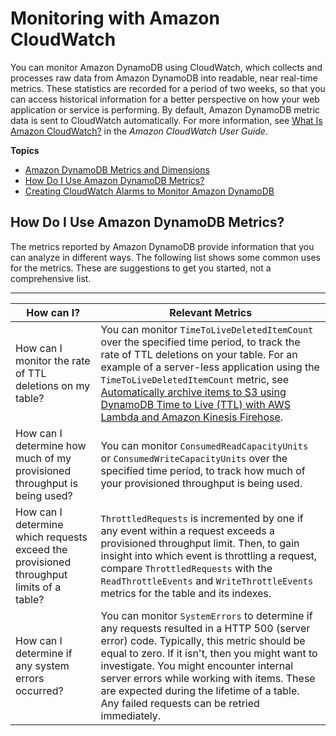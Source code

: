 # Monitoring with Amazon CloudWatch<a name="monitoring-cloudwatch"></a>

You can monitor Amazon DynamoDB using CloudWatch, which collects and processes raw data from Amazon DynamoDB into readable, near real\-time metrics\. These statistics are recorded for a period of two weeks, so that you can access historical information for a better perspective on how your web application or service is performing\. By default, Amazon DynamoDB metric data is sent to CloudWatch automatically\. For more information, see [What Is Amazon CloudWatch?](http://docs.aws.amazon.com/AmazonCloudWatch/latest/DeveloperGuide/WhatIsCloudWatch.html) in the *Amazon CloudWatch User Guide*\.

**Topics**
+ [Amazon DynamoDB Metrics and Dimensions](metrics-dimensions.md)
+ [How Do I Use Amazon DynamoDB Metrics?](#how-to-use-metrics)
+ [Creating CloudWatch Alarms to Monitor Amazon DynamoDB](creating-alarms.md)

## How Do I Use Amazon DynamoDB Metrics?<a name="how-to-use-metrics"></a>

The metrics reported by Amazon DynamoDB provide information that you can analyze in different ways\. The following list shows some common uses for the metrics\. These are suggestions to get you started, not a comprehensive list\.


****  

|  How can I?  |  Relevant Metrics  | 
| --- | --- | 
|  How can I monitor the rate of TTL deletions on my table?  |  You can monitor `TimeToLiveDeletedItemCount` over the specified time period, to track the rate of TTL deletions on your table\. For an example of a server\-less application using the `TimeToLiveDeletedItemCount` metric, see [ Automatically archive items to S3 using DynamoDB Time to Live \(TTL\) with AWS Lambda and Amazon Kinesis Firehose](https://aws.amazon.com/blogs/database/automatically-archive-items-to-s3-using-dynamodb-time-to-live-with-aws-lambda-and-amazon-kinesis-firehose/)\.   | 
|  How can I determine how much of my provisioned throughput is being used?  |  You can monitor `ConsumedReadCapacityUnits` or `ConsumedWriteCapacityUnits` over the specified time period, to track how much of your provisioned throughput is being used\.   | 
|  How can I determine which requests exceed the provisioned throughput limits of a table?  |  `ThrottledRequests` is incremented by one if any event within a request exceeds a provisioned throughput limit\. Then, to gain insight into which event is throttling a request, compare `ThrottledRequests` with the `ReadThrottleEvents` and `WriteThrottleEvents` metrics for the table and its indexes\.  | 
|  How can I determine if any system errors occurred?  |  You can monitor `SystemErrors` to determine if any requests resulted in a HTTP 500 \(server error\) code\. Typically, this metric should be equal to zero\. If it isn't, then you might want to investigate\.  You might encounter internal server errors while working with items\. These are expected during the lifetime of a table\. Any failed requests can be retried immediately\.   | 
